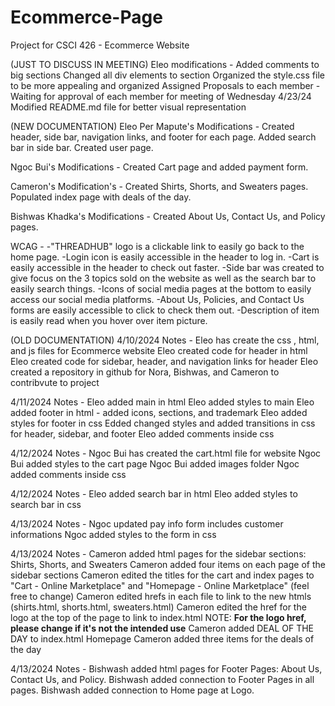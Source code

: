 # Ecommerce-Page
Project for CSCI 426 - Ecommerce Website

(JUST TO DISCUSS IN MEETING)
Eleo modifications -
Added comments to big sections
Changed all div elements to section
Organized the style.css file to be more appealing and organized
Assigned Proposals to each member - Waiting for approval of each member for meeting of Wednesday 4/23/24
Modified README.md file for better visual representation


(NEW DOCUMENTATION)
Eleo Per Mapute's Modifications - 
Created header, side bar, navigation links, and footer for each page.
Added search bar in side bar.
Created user page.

Ngoc Bui's Modifications - 
Created Cart page and added payment form.

Cameron's Modification's - 
Created Shirts, Shorts, and Sweaters pages.
Populated index page with deals of the day.

Bishwas Khadka's Modifications - 
Created About Us, Contact Us, and Policy pages.

WCAG - 
-"THREADHUB" logo is a clickable link to easily go back to the home page.
-Login icon is easily accessible in the header to log in.
-Cart is easily accessible in the header to check out faster.
-Side bar was created to give focus on the 3 topics sold on the website as well as the search bar to easily search things.
-Icons of social media pages at the bottom to easily access our social media platforms.
-About Us, Policies, and Contact Us forms are easily accessible to click to check them out.
-Description of item is easily read when you hover over item picture.


(OLD DOCUMENTATION)
4/10/2024 Notes - 
Eleo has create the css , html, and js files for Ecommerce website
Eleo created code for header in html
Eleo created code for sidebar, header, and navigation links for header
Eleo created a repository in github for Nora, Bishwas, and Cameron to contribvute to project

4/11/2024 Notes - 
Eleo added main in html
Eleo added styles to main
Eleo added footer in html - added icons, sections, and trademark
Eleo added styles for footer in css
Edded changed styles and added transitions in css for header, sidebar, and footer
Eleo added comments inside css

4/12/2024 Notes -
Ngoc Bui has created the cart.html file for website
Ngoc Bui added styles to the cart page
Ngoc Bui added images folder 
Ngoc added comments inside css

4/12/2024 Notes - 
Eleo added search bar in html
Eleo added styles to search bar in css

4/13/2024 Notes -
Ngoc updated pay info form includes customer informations
Ngoc added styles to the form in css

4/13/2024 Notes -
Cameron added html pages for the sidebar sections: Shirts, Shorts, and Sweaters
Cameron added four items on each page of the sidebar sections
Cameron edited the titles for the cart and index pages to "Cart - Online Marketplace" and "Homepage - Online Marketplace" 
	(feel free to change)
Cameron edited hrefs in each file to link to the new htmls (shirts.html, shorts.html, sweaters.html)
Cameron edited the href for the logo at the top of the page to link to index.html 
	NOTE: **For the logo href, please change if it's not the intended use**
Cameron added DEAL OF THE DAY to index.html Homepage
Cameron added three items for the deals of the day

4/13/2024 Notes -
Bishwash added html pages for Footer Pages: About Us, Contact Us, and Policy.
Bishwash added connection to Footer Pages in all pages.
Bishwash added connection to Home page at Logo.
